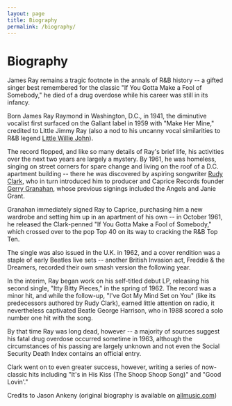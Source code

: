 ```yaml
---
layout: page
title: Biography
permalink: /biography/
---
```


# Biography

James Ray remains a tragic footnote in the annals of R&B history -- a gifted singer best remembered for the classic "If You Gotta Make a Fool of Somebody," he died of a drug overdose while his career was still in its infancy.

Born James Ray Raymond in Washington, D.C., in 1941, the diminutive vocalist first surfaced on the Gallant label in 1959 with "Make Her Mine," credited to Little Jimmy Ray (also a nod to his uncanny vocal similarities to R&B legend [Little Willie John](https://www.allmusic.com/artist/little-willie-john-mn0000269972)).

The record flopped, and like so many details of Ray's brief life, his activities over the next two years are largely a mystery. By 1961, he was homeless, singing on street corners for spare change and living on the roof of a D.C. apartment building -- there he was discovered by aspiring songwriter [Rudy Clark](https://www.allmusic.com/artist/rudy-clark-mn0000303494), who in turn introduced him to producer and Caprice Records founder [Gerry Granahan](https://www.allmusic.com/artist/gerry-granahan-mn0000542386), whose previous signings included the Angels and Janie Grant.

Granahan immediately signed Ray to Caprice, purchasing him a new wardrobe and setting him up in an apartment of his own -- in October 1961, he released the Clark-penned "If You Gotta Make a Fool of Somebody," which crossed over to the pop Top 40 on its way to cracking the R&B Top Ten.

The single was also issued in the U.K. in 1962, and a cover rendition was a staple of early Beatles live sets -- another British Invasion act, Freddie & the Dreamers, recorded their own smash version the following year.

In the interim, Ray began work on his self-titled debut LP, releasing his second single, "Itty Bitty Pieces," in the spring of 1962. The record was a minor hit, and while the follow-up, "I've Got My Mind Set on You" (like its predecessors authored by Rudy Clark), earned little attention on radio, it nevertheless captivated Beatle George Harrison, who in 1988 scored a solo number one hit with the song.

By that time Ray was long dead, however -- a majority of sources suggest his fatal drug overdose occurred sometime in 1963, although the circumstances of his passing are largely unknown and not even the Social Security Death Index contains an official entry.

Clark went on to even greater success, however, writing a series of now-classic hits including "It's in His Kiss (The Shoop Shoop Song)" and "Good Lovin'."

Credits to Jason Ankeny (original biography is available on [allmusic.com](https://www.allmusic.com/artist/james-ray-mn0000807815/biography))

